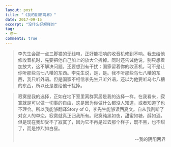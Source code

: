 ```yaml
---
layout: post
title: "《我的阴阳两界》"
date: 2017-09-15
excerpt: "没什么好解释的"
tag:
- 杂～
comments: true
---
```


>  李先生会那一点三脚猫的无线电，正好能把响的收音机修到不响。我去给他修收音机时，先要把他自己加上的放大全拆掉。同时还告诫他说，别只想着加放大，这不解决问题。还要想到有干扰：国家留着你的收音机，可不是让你听那些乌七八糟的东西。李先生说，是，是。我不听那些乌七八糟的东西，我只听外语。但是国家不相信李先生只听外语，还以为他要听乌七八糟的东西，所以还是要给他干扰掉。

>  寂寞是我的选择，正如在地下室里离群索居是我的选择一样。在我看来，寂寞就是可以做一切事的自由，这是因为你做什么都没人知道，或者知道了也不理会。所以我能够翻译Story of O，李先生能够读西夏文。自从我割断了对女人的单恋，寂寞就真正归我所有。寂寞纯黑如夜，甜蜜如糖，醇如酒。
   但是现在我却受不了寂寞了，因为它不再是过去那个样子，既不黑，也不甜了，而是惨烈如白昼。
>  <div align= right>--我的阴阳两界</div>
